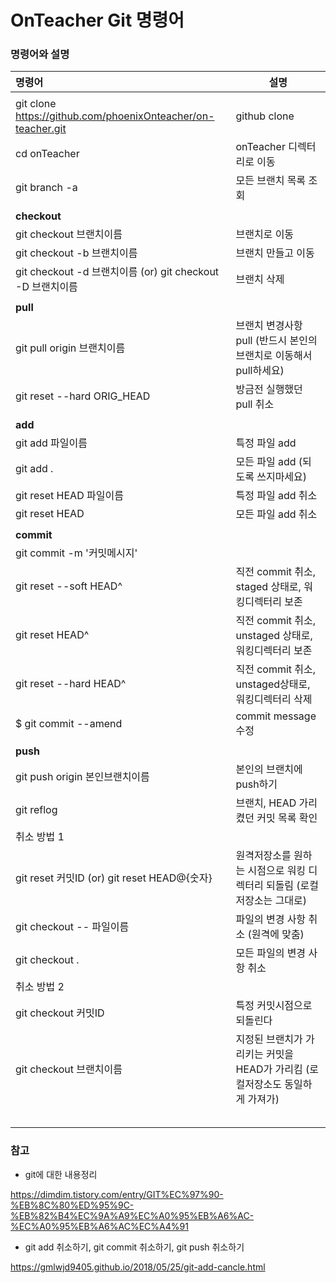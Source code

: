 # OnTeacher Git 명령어



### 명령어와 설명

| 명령어                                                       | 설명                                                         |
| :----------------------------------------------------------- | ------------------------------------------------------------ |
|                                                              |                                                              |
| git clone https://github.com/phoenixOnteacher/on-teacher.git | github clone                                                 |
| cd onTeacher                                                 | onTeacher 디렉터리로 이동                                    |
| git branch -a                                                | 모든 브랜치 목록 조회                                        |
|                                                              |                                                              |
| **checkout**                                                 |                                                              |
| git checkout 브랜치이름                                      | 브랜치로 이동                                                |
| git checkout -b 브랜치이름                                   | 브랜치 만들고 이동                                           |
| git checkout -d 브랜치이름  (or)  git checkout -D 브랜치이름 | 브랜치 삭제                                                  |
|                                                              |                                                              |
| **pull**                                                     |                                                              |
| git pull origin 브랜치이름                                   | 브랜치 변경사항 pull (반드시 본인의 브랜치로 이동해서 pull하세요) |
| git reset --hard ORIG_HEAD                                   | 방금전 실행했던 pull 취소                                    |
|                                                              |                                                              |
| **add**                                                      |                                                              |
| git add 파일이름                                             | 특정 파일 add                                                |
| git add .                                                    | 모든 파일 add (되도록 쓰지마세요)                            |
| git reset HEAD 파일이름                                      | 특정 파일 add 취소                                           |
| git reset HEAD                                               | 모든 파일 add 취소                                           |
|                                                              |                                                              |
| **commit**                                                   |                                                              |
| git commit -m '커밋메시지'                                   |                                                              |
| git reset --soft HEAD^                                       | 직전 commit 취소, staged 상태로, 워킹디렉터리 보존           |
| git reset HEAD^                                              | 직전 commit 취소, unstaged 상태로, 워킹디렉터리 보존         |
| git reset --hard HEAD^                                       | 직전 commit 취소, unstaged상태로, 워킹디렉터리 삭제          |
| $ git commit --amend                                         | commit message 수정                                          |
|                                                              |                                                              |
| **push**                                                     |                                                              |
| git push origin 본인브랜치이름                               | 본인의 브랜치에 push하기                                     |
| git reflog                                                   | 브랜치, HEAD 가리켰던 커밋 목록 확인                         |
| 취소 방법 1                                                  |                                                              |
| git reset 커밋ID  (or)  git reset HEAD@{숫자}                | 원격저장소를 원하는 시점으로 워킹 디렉터리 되돌림 (로컬저장소는 그대로) |
| git checkout -- 파일이름                                     | 파일의 변경 사항 취소 (원격에 맞춤)                          |
| git checkout .                                               | 모든 파일의 변경 사항 취소                                   |
| 취소 방법 2                                                  |                                                              |
| git checkout 커밋ID                                          | 특정 커밋시점으로 되돌린다                                   |
| git checkout 브랜치이름                                      | 지정된 브랜치가 가리키는 커밋을 HEAD가 가리킴 (로컬저장소도 동일하게 가져가) |
|                                                              |                                                              |
|                                                              |                                                              |
|                                                              |                                                              |
|                                                              |                                                              |
|                                                              |                                                              |



### 참고

- git에 대한 내용정리

https://dimdim.tistory.com/entry/GIT%EC%97%90-%EB%8C%80%ED%95%9C-%EB%82%B4%EC%9A%A9%EC%A0%95%EB%A6%AC-%EC%A0%95%EB%A6%AC%EC%A4%91

- git add 취소하기, git commit 취소하기, git push 취소하기

https://gmlwjd9405.github.io/2018/05/25/git-add-cancle.html